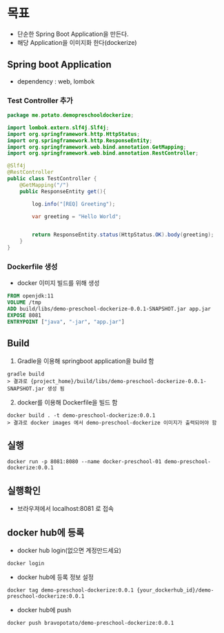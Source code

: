 # 목표
 - 단순한 Spring Boot Application을 만든다.
 - 해당 Application을 이미지화 한다(dockerize) 
 
## Spring boot Application
 - dependency : web, lombok
 
### Test Controller 추가
 
~~~java
package me.potato.demopreschooldockerize;

import lombok.extern.slf4j.Slf4j;
import org.springframework.http.HttpStatus;
import org.springframework.http.ResponseEntity;
import org.springframework.web.bind.annotation.GetMapping;
import org.springframework.web.bind.annotation.RestController;

@Slf4j
@RestController
public class TestController {
    @GetMapping("/")
    public ResponseEntity get(){

        log.info("[REQ] Greeting");

        var greeting = "Hello World";


        return ResponseEntity.status(HttpStatus.OK).body(greeting);
    }
}
~~~ 


### Dockerfile 생성
- docker 이미지 빌드를 위해 생성

~~~dockerfile
FROM openjdk:11
VOLUME /tmp
ADD build/libs/demo-preschool-dockerize-0.0.1-SNAPSHOT.jar app.jar
EXPOSE 8081
ENTRYPOINT ["java", "-jar", "app.jar"]
~~~

## Build
1. Gradle을 이용해 springboot application을 build 함
~~~
gradle build
> 결과로 {project_home}/build/libs/demo-preschool-dockerize-0.0.1-SNAPSHOT.jar 생성 됨
~~~

2. docker를 이용해 Dockerfile을 빌드 함
~~~
docker build . -t demo-preschool-dockerize:0.0.1
> 결과로 docker images 에서 demo-preschool-dockerize 이미지가 출력되어야 함
~~~

## 실행
~~~
docker run -p 8081:8080 --name docker-preschool-01 demo-preschool-dockerize:0.0.1
~~~

## 실행확인
- 브라우져에서 localhost:8081 로 접속

## docker hub에 등록
+ docker hub login(없으면 계정만드세요)
~~~
docker login
~~~
+ docker hub에 등록 정보 설정
~~~
docker tag demo-preschool-dockerize:0.0.1 {your_dockerhub_id}/demo-preschool-dockerize:0.0.1
~~~
+ docker hub에 push
~~~
docker push bravopotato/demo-preschool-dockerize:0.0.1
~~~
